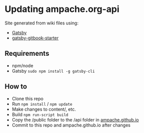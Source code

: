 # Updating ampache.org-api

Site generated from wiki files using:

* [Gatsby](https://www.gatsbyjs.org/)
* [gatsby-gitbook-starter](https://github.com/hasura/gatsby-gitbook-starter)

## Requirements

* npm/node
* Gatsby ```sudo npm install -g gatsby-cli```

## How to

* Clone this repo
* Run ```npm install``` / ```npm update```
* Make changes to content/, etc.
* Build ```npm run-script build```
* Copy the /public folder to the /api folder in [ampache.github.io](https://github.com/ampache/ampache.github.io)
* Commit to this repo and ampache.github.io after changes
